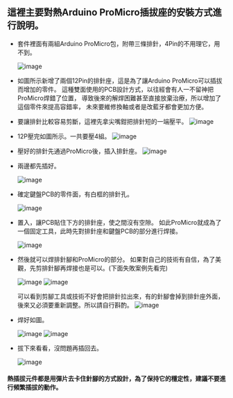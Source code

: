 ## 這裡主要對熱Arduino ProMicro插拔座的安裝方式進行說明。

  

* 套件裡面有兩組Arduino ProMicro包，附帶三條排針，4Pin的不用理它，用不到。

    ![image](https://github.com/ouser555/ergodashv99/blob/main/ergodashv99%E7%B5%84%E8%A3%9D%E8%AA%AA%E6%98%8E/Arduino%20hotswap/pic1/pic%20(1).jpg)
  

* 如圖所示新增了兩個12Pin的排針座，這是為了讓Arduino ProMicro可以插拔而增加的零件。
  這種雙面使用的PCB設計方式，以往經會有人一不留神把ProMicro焊錯了位置，
  導致後來的解焊困難甚至直接放棄治療，所以增加了這個零件來提高容錯率，
  未來要維修換軸或者是改藍牙都會更加方便。

  

* 要讓排針比較容易剪斷，這裡先拿尖嘴鉗把排針短的一端壓平。
  ![image](https://github.com/ouser555/ergodashv99/blob/main/ergodashv99%E7%B5%84%E8%A3%9D%E8%AA%AA%E6%98%8E/Arduino%20hotswap/pic1/pic%20(2).jpg)

  

* 12P壓完如圖所示。一共要壓4組。
  ![image](https://github.com/ouser555/ergodashv99/blob/main/ergodashv99%E7%B5%84%E8%A3%9D%E8%AA%AA%E6%98%8E/Arduino%20hotswap/pic1/pic%20(5).jpg)

  

* 壓好的排針先通過ProMicro後，插入排針座。
  ![image](https://github.com/ouser555/ergodashv99/blob/main/ergodashv99%E7%B5%84%E8%A3%9D%E8%AA%AA%E6%98%8E/Arduino%20hotswap/pic1/pic%20(7).jpg)
  

* 兩邊都先插好。

  ![image](https://github.com/ouser555/ergodashv99/blob/main/ergodashv99%E7%B5%84%E8%A3%9D%E8%AA%AA%E6%98%8E/Arduino%20hotswap/pic1/pic%20(8).jpg)
  

* 確定鍵盤PCB的零件面，有白框的排針孔。

  ![image](https://github.com/ouser555/ergodashv99/blob/main/ergodashv99%E7%B5%84%E8%A3%9D%E8%AA%AA%E6%98%8E/Arduino%20hotswap/pic1/pic%20(10).jpg)


* 置入，讓PCB貼住下方的排針座，使之間沒有空隙。
  如此ProMicro就成為了一個固定工具，此時先對排針座和鍵盤PCB的部分進行焊接。
  
  ![image](https://github.com/ouser555/ergodashv99/blob/main/ergodashv99%E7%B5%84%E8%A3%9D%E8%AA%AA%E6%98%8E/Arduino%20hotswap/pic1/pic%20(11).jpg)

* 然後就可以焊排針腳和ProMicro的部分。
  如果對自己的技術有自信，為了美觀，先剪排針腳再焊接也是可以。(下面失敗案例先看完)
  
  ![image](https://github.com/ouser555/ergodashv99/blob/main/ergodashv99%E7%B5%84%E8%A3%9D%E8%AA%AA%E6%98%8E/Arduino%20hotswap/pic1/pic%20(14).jpg)
  ![image](https://github.com/ouser555/ergodashv99/blob/main/ergodashv99%E7%B5%84%E8%A3%9D%E8%AA%AA%E6%98%8E/Arduino%20hotswap/pic1/pic%20(17).jpg)
  
  可以看到剪腳工具或技術不好會把排針拉出來，有的針腳會掉到排針座外面，
  後來又必須要重新調整。所以請自行斟酌。
  ![image](https://github.com/ouser555/ergodashv99/blob/main/ergodashv99%E7%B5%84%E8%A3%9D%E8%AA%AA%E6%98%8E/Arduino%20hotswap/pic1/pic%20(15).jpg)

* 焊好如圖。

  ![image](https://github.com/ouser555/ergodashv99/blob/main/ergodashv99%E7%B5%84%E8%A3%9D%E8%AA%AA%E6%98%8E/Arduino%20hotswap/pic1/pic%20(18).jpg)
  ![image](https://github.com/ouser555/ergodashv99/blob/main/ergodashv99%E7%B5%84%E8%A3%9D%E8%AA%AA%E6%98%8E/Arduino%20hotswap/pic1/pic%20(20).jpg)
  
* 拔下來看看，沒問題再插回去。

  ![image](https://github.com/ouser555/ergodashv99/blob/main/ergodashv99%E7%B5%84%E8%A3%9D%E8%AA%AA%E6%98%8E/Arduino%20hotswap/pic1/pic%20(21).jpg)

#### 熱插拔元件都是用彈片去卡住針腳的方式設計，為了保持它的穩定性，建議不要進行頻繁插拔的動作。

  
